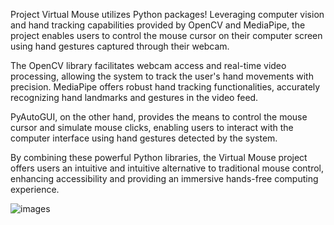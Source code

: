 Project Virtual Mouse utilizes Python packages! 
Leveraging computer vision and hand tracking capabilities provided by OpenCV and MediaPipe, the project enables users to control the mouse cursor on their computer screen using hand gestures captured through their webcam.

The OpenCV library facilitates webcam access and real-time video processing, allowing the system to track the user's hand movements with precision. MediaPipe offers robust hand tracking functionalities, accurately recognizing hand landmarks and gestures in the video feed.

PyAutoGUI, on the other hand, provides the means to control the mouse cursor and simulate mouse clicks, enabling users to interact with the computer interface using hand gestures detected by the system.

By combining these powerful Python libraries, the Virtual Mouse project offers users an intuitive and intuitive alternative to traditional mouse control, enhancing accessibility and providing an immersive hands-free computing experience.


![images](https://github.com/mahsank111/Python-Projects/assets/97978224/ae064346-2051-419f-bd0e-656e86f67f1a)



